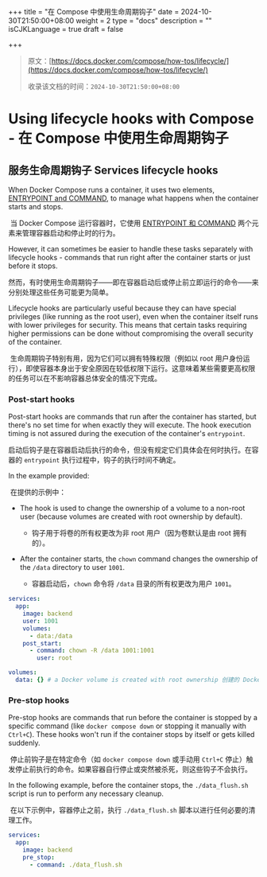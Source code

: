 +++
title = "在 Compose 中使用生命周期钩子"
date = 2024-10-30T21:50:00+08:00
weight = 2
type = "docs"
description = ""
isCJKLanguage = true
draft = false

+++

> 原文：[https://docs.docker.com/compose/how-tos/lifecycle/](https://docs.docker.com/compose/how-tos/lifecycle/)
>
> 收录该文档的时间：`2024-10-30T21:50:00+08:00`

# Using lifecycle hooks with Compose - 在 Compose 中使用生命周期钩子

## 服务生命周期钩子 Services lifecycle hooks

When Docker Compose runs a container, it uses two elements, [ENTRYPOINT and COMMAND](https://github.com/manuals//engine/containers/run.md#default-command-and-options), to manage what happens when the container starts and stops.

​	当 Docker Compose 运行容器时，它使用 [ENTRYPOINT 和 COMMAND](https://github.com/manuals//engine/containers/run.md#default-command-and-options) 两个元素来管理容器启动和停止时的行为。

However, it can sometimes be easier to handle these tasks separately with lifecycle hooks - commands that run right after the container starts or just before it stops.

​	然而，有时使用生命周期钩子——即在容器启动后或停止前立即运行的命令——来分别处理这些任务可能更为简单。

Lifecycle hooks are particularly useful because they can have special privileges (like running as the root user), even when the container itself runs with lower privileges for security. This means that certain tasks requiring higher permissions can be done without compromising the overall security of the container.

​	生命周期钩子特别有用，因为它们可以拥有特殊权限（例如以 root 用户身份运行），即使容器本身出于安全原因在较低权限下运行。这意味着某些需要更高权限的任务可以在不影响容器总体安全的情况下完成。

### Post-start hooks

Post-start hooks are commands that run after the container has started, but there's no set time for when exactly they will execute. The hook execution timing is not assured during the execution of the container's `entrypoint`.

​	启动后钩子是在容器启动后执行的命令，但没有规定它们具体会在何时执行。在容器的 `entrypoint` 执行过程中，钩子的执行时间不确定。

In the example provided:

​	在提供的示例中：

- The hook is used to change the ownership of a volume to a non-root user (because volumes are created with root ownership by default).
  - 钩子用于将卷的所有权更改为非 root 用户（因为卷默认是由 root 拥有的）。

- After the container starts, the `chown` command changes the ownership of the `/data` directory to user `1001`.
  - 容器启动后，`chown` 命令将 `/data` 目录的所有权更改为用户 `1001`。




```yaml
services:
  app:
    image: backend
    user: 1001
    volumes:
      - data:/data    
    post_start:
      - command: chown -R /data 1001:1001
        user: root

volumes:
  data: {} # a Docker volume is created with root ownership 创建的 Docker 卷默认由 root 拥有
```

### Pre-stop hooks

Pre-stop hooks are commands that run before the container is stopped by a specific command (like `docker compose down` or stopping it manually with `Ctrl+C`). These hooks won't run if the container stops by itself or gets killed suddenly.

​	停止前钩子是在特定命令（如 `docker compose down` 或手动用 `Ctrl+C` 停止）触发停止前执行的命令。如果容器自行停止或突然被杀死，则这些钩子不会执行。

In the following example, before the container stops, the `./data_flush.sh` script is run to perform any necessary cleanup.

​	在以下示例中，容器停止之前，执行 `./data_flush.sh` 脚本以进行任何必要的清理工作。

```yaml
services:
  app:
    image: backend
    pre_stop:
      - command: ./data_flush.sh
```
